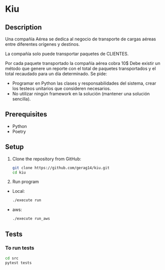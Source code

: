 # Kiu
## Description

Una compañía Aérea se dedica al negocio de transporte de cargas aéreas entre diferentes orígenes y destinos.

La compañía solo puede transportar paquetes de CLIENTES.

Por cada paquete transportado la compañía aérea cobra 10$
Debe existir un método que genere un reporte con el total de paquetes transportados y el total recaudado para un día determinado.
Se pide:

- Programar en Python las clases y responsabilidades del sistema, crear los testeos unitarios que consideren necesarios.
- No utilizar ningún framework en la solución (mantener una solución sencilla).

## Prerequisites

- Python
- Poetry

## Setup

1. Clone the repository from GitHub:

   ```bash
   git clone https://github.com/gerag14/kiu.git
   cd kiu
   ```

2. Run program

- Local:

  ```bash
  ./execute run
  ```

- aws:

  ```bash
  ./execute run_aws
  ```

## Tests

### To run tests

```bash
cd src
pytest tests
```
